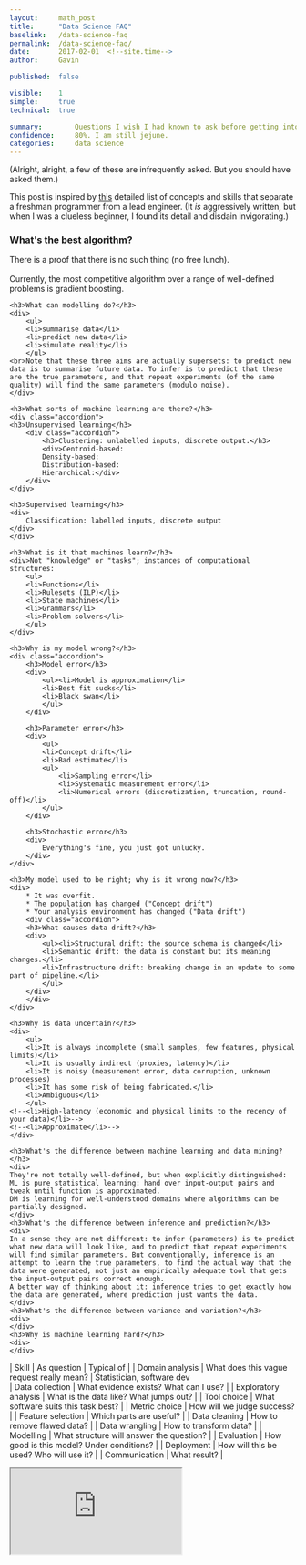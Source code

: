 ```yaml
---
layout: 	math_post
title:  	"Data Science FAQ"
baselink:	/data-science-faq
permalink:	/data-science-faq/
date:   	2017-02-01  <!--site.time-->
author:		Gavin	

published: 	false

visible:	1
simple:		true
technical:	true

summary:		Questions I wish I had known to ask before getting into data science.
confidence:		80%. I am still jejune.
categories:		data science
---
```


(Alright, alright, a few of these are infrequently asked. But you should have asked them.)

This post is inspired by [this][Snot] detailed list of concepts and skills that separate a freshman programmer from a lead engineer. (It _is_ aggressively written, but when I was a clueless beginner, I found its detail and disdain invigorating.)


<div class="accordion">
	<h3>What's the best algorithm?</h3>
	<div>
		There is a proof that there is no such thing (no free lunch).<br><br>
		Currently, the most competitive algorithm over a range of well-defined problems is gradient boosting.
	</div>
	
	<h3>What can modelling do?</h3>
	<div>
		<ul>
		<li>summarise data</li>
		<li>predict new data</li>
		<li>simulate reality</li>
		</ul>
	<br>Note that these three aims are actually supersets: to predict new data is to summarise future data. To infer is to predict that these are the true parameters, and that repeat experiments (of the same quality) will find the same parameters (modulo noise). 
	</div>

	<h3>What sorts of machine learning are there?</h3>
	<div class="accordion">
	<h3>Unsupervised learning</h3>
		<div class="accordion">
			<h3>Clustering: unlabelled inputs, discrete output.</h3>
			<div>Centroid-based:
			Density-based:
			Distribution-based:
			Hierarchical:</div>
		</div>
	</div>
	
	<h3>Supervised learning</h3>
	<div>
		Classification: labelled inputs, discrete output
	</div>
	</div>

	<h3>What is it that machines learn?</h3>
	<div>Not "knowledge" or "tasks"; instances of computational structures:
		<ul>
		<li>Functions</li>
		<li>Rulesets (ILP)</li>
		<li>State machines</li>
		<li>Grammars</li>
		<li>Problem solvers</li>
		</ul>
	</div>
	
	<h3>Why is my model wrong?</h3>
	<div class="accordion">
		<h3>Model error</h3>
		<div>
			<ul><li>Model is approximation</li>
			<li>Best fit sucks</li>
			<li>Black swan</li>
			</ul>
		</div>
		
		<h3>Parameter error</h3>
		<div>
			<ul>
			<li>Concept drift</li>
			<li>Bad estimate</li>
			<ul>
				<li>Sampling error</li>
				<li>Systematic measurement error</li>
				<li>Numerical errors (discretization, truncation, round-off)</li>
			</ul>
		</div>

		<h3>Stochastic error</h3>
		<div>
			Everything's fine, you just got unlucky.
		</div>
	</div>
	
	<h3>My model used to be right; why is it wrong now?</h3>
	<div>
		* It was overfit.
		* The population has changed ("Concept drift")
		* Your analysis environment has changed ("Data drift")
		<div class="accordion">
		<h3>What causes data drift?</h3>
		<div>
			<ul><li>Structural drift: the source schema is changed</li>
			<li>Semantic drift: the data is constant but its meaning changes.</li>
			<li>Infrastructure drift: breaking change in an update to some part of pipeline.</li>
			</ul>
		</div>
		</div>
	</div>

	<h3>Why is data uncertain?</h3>
	<div>
		<ul>
		<li>It is always incomplete (small samples, few features, physical limits)</li>
		<li>It is usually indirect (proxies, latency)</li>
		<li>It is noisy (measurement error, data corruption, unknown processes)
		<li>It has some risk of being fabricated.</li>
		<li>Ambiguous</li>
		</ul>
	<!--<li>High-latency (economic and physical limits to the recency of your data)</li>-->
	<!--<li>Approximate</li>-->
	</div>
	
	<h3>What's the difference between machine learning and data mining?</h3>
	<div>
	They're not totally well-defined, but when explicitly distinguished: 
	ML is pure statistical learning: hand over input-output pairs and tweak until function is approximated.
	DM is learning for well-understood domains where algorithms can be partially designed.
	</div>
	<h3>What's the difference between inference and prediction?</h3>
	<div>
	In a sense they are not different: to infer (parameters) is to predict what new data will look like, and to predict that repeat experiments will find similar parameters. But conventionally, inference is an attempt to learn the true parameters, to find the actual way that the data were generated, not just an empirically adequate tool that gets the input-output pairs correct enough.
	A better way of thinking about it: inference tries to get exactly how the data are generated, where prediction just wants the data.
	</div>
	<h3>What's the difference between variance and variation?</h3>
	<div>
	</div>
	<h3>Why is machine learning hard?</h3>
	<div>
	</div>
</div>






| Skill			|	As question									|	Typical of
| 
| Domain analysis	|	What does this vague request really mean?	|	Statistician, software dev	
| Data collection	|	What evidence exists? What can I use?		|
| Exploratory analysis |	What is the data like? What jumps out?	|
| Tool choice		|	What software suits this task best?			|
| Metric choice	|	How will we judge success?					|
| Feature selection |	Which parts are useful?						|
| Data cleaning	|	How to remove flawed data?					|
| Data wrangling	|	How to transform data?						|
| Modelling		|	What structure will answer the question?	|
| Evaluation		|	How good is this model? Under conditions?	|
| Deployment		|	How will this be used? Who will use it?		|
| Communication	|	What result?								|


<iframe src="https://docs.google.com/spreadsheets/d/1udu2AQuHDr7oP3E-bHkzBhyhSOZ7Y9UXKSzQqsvtZpI/pubhtml?gid=0&amp;single=true&amp;widget=true&amp;headers=false"></iframe>



[Snot]: 		http://www.starling-software.com/employment/programmer-competency-matrix.html 